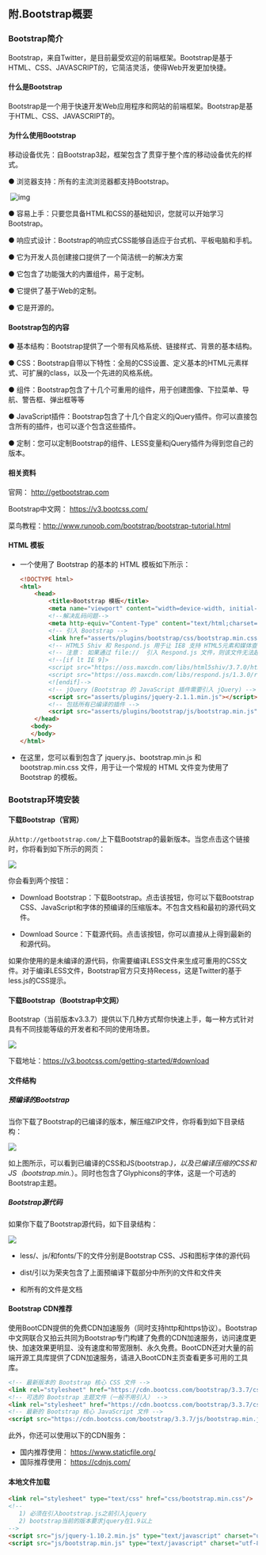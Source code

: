 ## 附.Bootstrap概要

### Bootstrap简介

Bootstrap，来自Twitter，是目前最受欢迎的前端框架。Bootstrap是基于HTML、CSS、JAVASCRIPT的，它简洁灵活，使得Web开发更加快捷。

#### 什么是Bootstrap

Bootstrap是一个用于快速开发Web应用程序和网站的前端框架。Bootstrap是基于HTML、CSS、JAVASCRIPT的。

#### 为什么使用Bootstrap

移动设备优先：自Bootstrap3起，框架包含了贯穿于整个库的移动设备优先的样式。

● 浏览器支持：所有的主流浏览器都支持Bootstrap。

​    ![img](assert/2019090401.png) 

● 容易上手：只要您具备HTML和CSS的基础知识，您就可以开始学习Bootstrap。

● 响应式设计：Bootstrap的响应式CSS能够自适应于台式机、平板电脑和手机。

● 它为开发人员创建接口提供了一个简洁统一的解决方案

● 它包含了功能强大的内置组件，易于定制。

● 它提供了基于Web的定制。

● 它是开源的。

#### Bootstrap包的内容

●  基本结构：Bootstrap提供了一个带有风格系统、链接样式、背景的基本结构。

●  CSS：Bootstrap自带以下特性：全局的CSS设置、定义基本的HTML元素样式、可扩展的class，以及一个先进的风格系统。

●  组件：Bootstrap包含了十几个可重用的组件，用于创建图像、下拉菜单、导航、警告框、弹出框等等

●  JavaScript插件：Bootstrap包含了十几个自定义的jQuery插件。你可以直接包含所有的插件，也可以逐个包含这些插件。

●  定制：您可以定制Bootstrap的组件、LESS变量和jQuery插件为得到您自己的版本。

#### 相关资料

官网： http://getbootstrap.com

Bootstrap中文网： https://v3.bootcss.com/

菜鸟教程：http://www.runoob.com/bootstrap/bootstrap-tutorial.html



#### HTML 模板

- 一个使用了 Bootstrap 的基本的 HTML 模板如下所示：

  ```html
  <!DOCTYPE html>
  <html>
      <head>
          <title>Bootstrap 模板</title>
          <meta name="viewport" content="width=device-width, initial-scale=1.0">
          <!--解决乱码问题-->
          <meta http-equiv="Content-Type" content="text/html;charset=utf-8">
          <!-- 引入 Bootstrap -->
          <link href="asserts/plugins/bootstrap/css/bootstrap.min.css" rel="stylesheet">
          <!-- HTML5 Shiv 和 Respond.js 用于让 IE8 支持 HTML5元素和媒体查询 -->
          <!-- 注意： 如果通过 file://  引入 Respond.js 文件，则该文件无法起效果 -->
          <!--[if lt IE 9]>
          <script src="https://oss.maxcdn.com/libs/html5shiv/3.7.0/html5shiv.js"></script>
          <script src="https://oss.maxcdn.com/libs/respond.js/1.3.0/respond.min.js"></script>
          <![endif]-->
          <!-- jQuery (Bootstrap 的 JavaScript 插件需要引入 jQuery) -->
          <script src="asserts/plugins/jquery-2.1.1.min.js"></script>
          <!-- 包括所有已编译的插件 -->
          <script src="asserts/plugins/bootstrap/js/bootstrap.min.js"></script>
      </head>
     <body>
     </body>
  </html>
  ```

  

- 在这里，您可以看到包含了 jquery.js、bootstrap.min.js 和 bootstrap.min.css 文件，用于让一个常规的 HTML 文件变为使用了 Bootstrap 的模板。



### Bootstrap环境安装

#### 下载Bootstrap（官网）

从`http://getbootstrap.com/`上下载Bootstrap的最新版本。当您点击这个链接时，你将看到如下所示的网页：

![](assert/2019090402.png) 

你会看到两个按钮：

- Download Bootstrap：下载Bootstrap。点击该按钮，你可以下载Bootstrap CSS、JavaScript和字体的预编译的压缩版本。不包含文档和最初的源代码文件。

- Download Source：下载源代码。点击该按钮，你可以直接从上得到最新的和源代码。

如果你使用的是未编译的源代码，你需要编译LESS文件来生成可重用的CSS文件。对于编译LESS文件，Bootstrap官方只支持Recess，这是Twitter的基于less.js的CSS提示。



#### 下载Bootstrap（Bootstrap中文网）

Bootstrap（当前版本v3.3.7）提供以下几种方式帮你快速上手，每一种方式针对具有不同技能等级的开发者和不同的使用场景。

![](assert/2019090403.png) 

下载地址：https://v3.bootcss.com/getting-started/#download



#### 文件结构

##### 预编译的Bootstrap

当你下载了Bootstrap的已编译的版本，解压缩ZIP文件，你将看到如下目录结构：

![](assert/2019090404.png) 

如上图所示，可以看到已编译的CSS和JS(bootstrap.*)，以及已编译压缩的CSS和JS（bootstrap.min.*）。同时也包含了Glyphicons的字体，这是一个可选的Bootstrap主题。

##### Bootstrap源代码 

如果你下载了Bootstrap源代码，如下目录结构：

![](assert/2019090405.png) 

- less/、js/和fonts/下的文件分别是Bootstrap CSS、JS和图标字体的源代码 

- dist/引以为荣夹包含了上面预编译下载部分中所列的文件和文件夹

- 和所有的文件是文档

#### Bootstrap CDN推荐

使用BootCDN提供的免费CDN加速服务（同时支持http和https协议）。Bootstrap中文网联合又拍云共同为Bootstrap专门构建了免费的CDN加速服务，访问速度更快、加速效果更明显、没有速度和带宽限制、永久免费。BootCDN还对大量的前端开源工具库提供了CDN加速服务，请进入BootCDN主页查看更多可用的工具库。

```html
<!-- 最新版本的 Bootstrap 核心 CSS 文件 -->
<link rel="stylesheet" href="https://cdn.bootcss.com/bootstrap/3.3.7/css/bootstrap.min.css" integrity="sha384-BVYiiSIFeK1dGmJRAkycuHAHRg32OmUcww7on3RYdg4Va+PmSTsz/K68vbdEjh4u" crossorigin="anonymous">
<!-- 可选的 Bootstrap 主题文件（一般不用引入） -->
<link rel="stylesheet" href="https://cdn.bootcss.com/bootstrap/3.3.7/css/bootstrap-theme.min.css" integrity="sha384-rHyoN1iRsVXV4nD0JutlnGaslCJuC7uwjduW9SVrLvRYooPp2bWYgmgJQIXwl/Sp" crossorigin="anonymous">
<!-- 最新的 Bootstrap 核心 JavaScript 文件 -->
<script src="https://cdn.bootcss.com/bootstrap/3.3.7/js/bootstrap.min.js" integrity="sha384-Tc5IQib027qvyjSMfHjOMaLkfuWVxZxUPnCJA7l2mCWNIpG9mGCD8wGNIcPD7Txa" crossorigin="anonymous"></script>
```

此外，你还可以使用以下的CDN服务：

- 国内推荐使用： https://www.staticfile.org/
- 国际推荐使用： https://cdnjs.com/



#### 本地文件加载

```html
<link rel="stylesheet" type="text/css" href="css/bootstrap.min.css"/>
<!--
   1) 必须在引入bootstrap.js之前引入jquery
   2) bootstrap当前的版本要求jquery在1.9以上
-->
<script src="js/jquery-1.10.2.min.js" type="text/javascript" charset="utf-8"></script>
<script src="js/bootstrap.min.js" type="text/javascript" charset="utf-8"></script>
```











